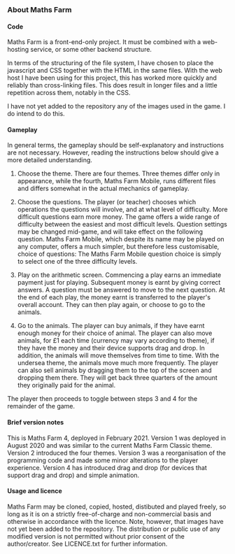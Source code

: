 ### About Maths Farm 

#### Code

Maths Farm is a front-end-only project. It must be combined with a web-hosting service, or some other backend structure.

In terms of the structuring of the file system, I have chosen to place the javascript and CSS together with the HTML in the same files. With the web host I have been using for this project, this has worked more quickly and reliably than cross-linking files. This does result in longer files and a little repetition across them, notably in the CSS.

I have not yet added to the repository any of the images used in the game. I do intend to do this. 

#### Gameplay

In general terms, the gameplay should be self-explanatory and instructions are not necessary. However, reading the instructions below should give a more detailed understanding.

1. Choose the theme. There are four themes. Three themes differ only in appearance, while the fourth, Maths Farm Mobile, runs different files and differs somewhat in the actual mechanics of gameplay.

2. Choose the questions. The player (or teacher) chooses which operations the questions will involve, and at what level of difficulty. More difficult questions earn more money. The game offers a wide range of difficulty between the easiest and most difficult levels. Question settings may be changed mid-game, and will take effect on the following question. Maths Farm Mobile, which despite its name may be played on any computer, offers a much simpler, but therefore less customisable, choice of questions: The Maths Farm Mobile question choice is simply to select one of the three difficulty levels.

3. Play on the arithmetic screen. Commencing a play earns an immediate payment just for playing. Subsequent money is earnt by giving correct answers. A question must be answered to move to the next question. At the end of each play, the money earnt is transferred to the player's overall account. They can then play again, or choose to go to the animals.

4. Go to the animals. The player can buy animals, if they have earnt enough money for their choice of animal. The player can also move animals, for £1 each time (currency may vary according to theme), if they have the money and their device supports drag and drop. In addition, the animals will move themselves from time to time. With the undersea theme, the animals move much more frequently. The player can also sell animals by dragging them to the top of the screen and dropping them there. They will get back three quarters of the amount they originally paid for the animal.

The player then proceeds to toggle between steps 3 and 4 for the remainder of the game.

#### Brief version notes

This is Maths Farm 4, deployed in February 2021. Version 1 was deployed in August 2020 and was similar to the current Maths Farm Classic theme. Version 2 introduced the four themes. Version 3 was a reorganisation of the programming code and made some minor alterations to the player experience. Version 4 has introduced drag and drop (for devices that support drag and drop) and simple animation.

#### Usage and licence

Maths Farm may be cloned, copied, hosted, distibuted and played freely, so long as it is on a strictly free-of-charge and non-commercial basis and otherwise in accordance with the licence. Note, however, that images have not yet been added to the repository. The distribution or public use of any modified version is not permitted without prior consent of the author/creator. See LICENCE.txt for further information.

